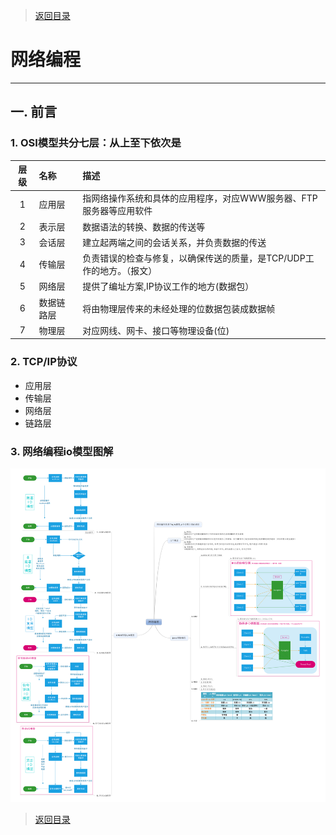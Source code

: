 > [返回目录](https://github.com/Crab2died/jdepth)

#                                           网络编程
----

## 一. 前言
### 1. OSI模型共分七层：从上至下依次是
  | 层级 |  名称     |                            描述                               |
  |:---:|:----------|:--------------------------------------------------------------|
  |  1  | 应用层     |指网络操作系统和具体的应用程序，对应WWW服务器、FTP服务器等应用软件    |
  |  2  | 表示层     |数据语法的转换、数据的传送等                                      |
  |  3  | 会话层     |建立起两端之间的会话关系，并负责数据的传送                          |
  |  4  | 传输层     |负责错误的检查与修复，以确保传送的质量，是TCP/UDP工作的地方。（报文） |
  |  5  | 网络层     |提供了编址方案,IP协议工作的地方(数据包）                           |
  |  6  | 数据链路层  |将由物理层传来的未经处理的位数据包装成数据帧                       |
  |  7  | 物理层     |对应网线、网卡、接口等物理设备(位)                                |

### 2. TCP/IP协议
  - 应用层
  - 传输层
  - 网络层
  - 链路层
  
### 3. 网络编程io模型图解
  ![网络编程图解](https://raw.githubusercontent.com/Crab2died/jdepth/master/src/main/java/com/github/io/%E7%BD%91%E7%BB%9C%E7%BC%96%E7%A8%8B.png)
  

> [返回目录](https://github.com/Crab2died/jdepth)